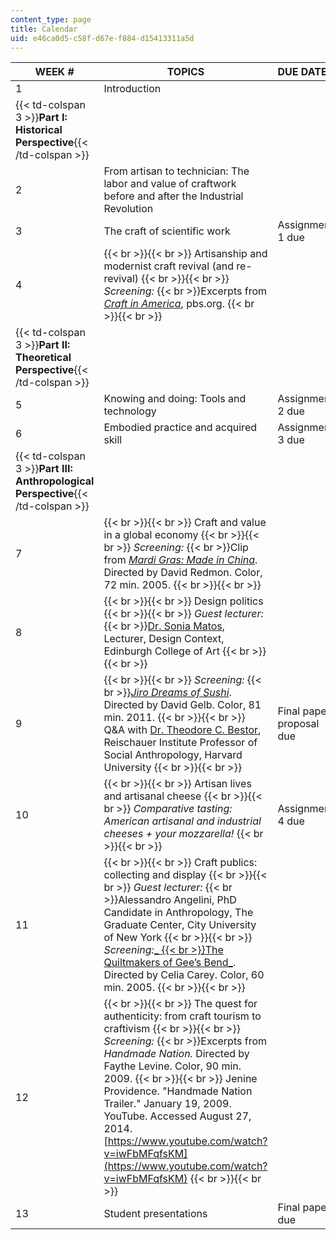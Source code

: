 ```yaml
---
content_type: page
title: Calendar
uid: e46ca0d5-c58f-d67e-f884-d15413311a5d
---
```


| WEEK # | TOPICS | DUE DATES |
| --- | --- | --- |
| 1 | Introduction | &nbsp; |
| {{< td-colspan 3 >}}**Part I: Historical Perspective**{{< /td-colspan >}} |||
| 2 | From artisan to technician: The labor and value of craftwork before and after the Industrial Revolution | &nbsp; |
| 3 | The craft of scientific work | Assignment 1 due |
| 4 |  {{< br >}}{{< br >}} Artisanship and modernist craft revival (and re-revival) {{< br >}}{{< br >}} _Screening:_  {{< br >}}Excerpts from [_Craft in America_](http://www.pbs.org/craftinamerica/tv_series.php), pbs.org. {{< br >}}{{< br >}}  | &nbsp; |
| {{< td-colspan 3 >}}**Part II: Theoretical** **Perspective**{{< /td-colspan >}} |||
| 5 | Knowing and doing: Tools and technology | Assignment 2 due |
| 6 | Embodied practice and acquired skill | Assignment 3 due |
| {{< td-colspan 3 >}}**Part III: Anthropological** **Perspective**{{< /td-colspan >}} |||
| 7 |  {{< br >}}{{< br >}} Craft and value in a global economy {{< br >}}{{< br >}} _Screening:_  {{< br >}}Clip from [_Mardi Gras: Made in China_](http://carnivalesquefilms.com/films/mardigras/). Directed by David Redmon. Color, 72 min. 2005. {{< br >}}{{< br >}}  | &nbsp; |
| 8 |  {{< br >}}{{< br >}} Design politics {{< br >}}{{< br >}} _Guest lecturer:_  {{< br >}}[Dr. Sonia Matos](https://www.eca.ed.ac.uk/profile/dr-sonia-matos), Lecturer, Design Context, Edinburgh College of Art {{< br >}}{{< br >}}  | &nbsp; |
| 9 |  {{< br >}}{{< br >}} _Screening:_  {{< br >}}[_Jiro Dreams of Sushi_](http://www.imdb.com/title/tt1772925/). Directed by David Gelb. Color, 81 min. 2011. {{< br >}}{{< br >}} Q&A with [Dr. Theodore C. Bestor](http://www.people.fas.harvard.edu/~bestor/), Reischauer Institute Professor of Social Anthropology, Harvard University {{< br >}}{{< br >}}  | Final paper proposal due |
| 10 |  {{< br >}}{{< br >}} Artisan lives and artisanal cheese {{< br >}}{{< br >}} _Comparative tasting: American artisanal and industrial cheeses + your mozzarella!_ {{< br >}}{{< br >}}  | Assignment 4 due |
| 11 |  {{< br >}}{{< br >}} Craft publics: collecting and display {{< br >}}{{< br >}} _Guest lecturer:_  {{< br >}}Alessandro Angelini, PhD Candidate in Anthropology, The Graduate Center, City University of New York {{< br >}}{{< br >}} _Screening:_[_  {{< br >}}The Quiltmakers of Gee’s Bend_](http://www.aptv.org/docs/detail.asp?DocID=11). Directed by Celia Carey. Color, 60 min. 2005. {{< br >}}{{< br >}}  | &nbsp; |
| 12 |  {{< br >}}{{< br >}} The quest for authenticity: from craft tourism to craftivism {{< br >}}{{< br >}} _Screening:_  {{< br >}}Excerpts from _Handmade Nation._ Directed by Faythe Levine. Color, 90 min. 2009. {{< br >}}{{< br >}} Jenine Providence. "Handmade Nation Trailer." January 19, 2009. YouTube. Accessed August 27, 2014. [https://www.youtube.com/watch?v=iwFbMFqfsKM](https://www.youtube.com/watch?v=iwFbMFqfsKM) {{< br >}}{{< br >}}  | &nbsp; |
| 13 | Student presentations | Final paper due